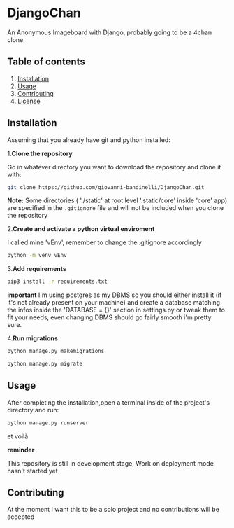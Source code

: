 # DjangoChan
An Anonymous Imageboard with Django, probably going to be a 4chan clone.

## Table of contents
1. [Installation](#installation)
2. [Usage](#usage)
3. [Contributing](#contributing)
4. [License](#license)
   

## Installation
Assuming that you already have git and python installed:  

1.**Clone the repository**

Go in whatever directory you want to download the repository and clone it with:
```bash
git clone https://github.com/giovanni-bandinelli/DjangoChan.git
```
**Note:** Some directories ( './static' at root level '.static/core' inside 'core' app) are specified in the `.gitignore` file and will not be included when you clone the repository

2.**Create and activate a python virtual enviroment**

I called mine 'vEnv', remember to change the .gitignore accordingly 
```bash
python -m venv vEnv
```

3.**Add requirements**
```bash
pip3 install -r requirements.txt
```
**important**
I'm using postgres as my DBMS so you should either install it (if it's not already present on your machine) and create a database matching the infos inside the 'DATABASE = {}' section
in settings.py or tweak them to fit your needs, even changing DBMS should go fairly smooth i'm pretty sure.

4.**Run migrations**
```bash
python manage.py makemigrations
```
```bash
python manage.py migrate
```
## Usage
After completing the installation,open a terminal inside of the project's directory and run:
```bash
python manage.py runserver
```
et voilà

**reminder**

This repository is still in development stage, Work on deployment mode hasn't started yet 
## Contributing 
At the moment I want this to be a solo project and no contributions will be accepted

 
